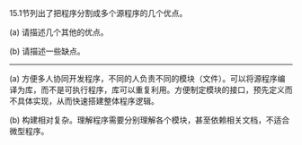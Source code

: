 15.1节列出了把程序分割成多个源程序的几个优点。

(a) 请描述几个其他的优点。

(b) 请描述一些缺点。

---

(a) 方便多人协同开发程序，不同的人负责不同的模块（文件）。可以将源程序编译为库，而不是可执行程序，库可以重复利用。方便制定模块的接口，预先定义而不具体实现，从而快速搭建整体程序逻辑。

(b) 构建相对复杂。理解程序需要分别理解各个模块，甚至依赖相关文档，不适合微型程序。

